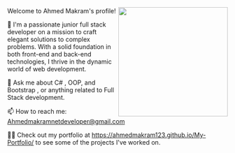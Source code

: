


<img width="250" align="right" src="https://c.tenor.com/_DOBjnGspYAAAAAM/code-coding.gif">
Welcome to Ahmed Makram's profile! 

👋 I'm a passionate junior full stack developer on a mission to craft elegant solutions to complex problems.
    With a solid foundation in both front-end and back-end technologies, I thrive in the dynamic world of web development.

💬 Ask me about C# , OOP, and Bootstrap , or anything related to Full Stack development.

📫 How to reach me: Ahmedmakramnetdeveloper@gmail.com

👨‍💻 Check out my portfolio at https://ahmedmakram123.github.io/My-Portfolio/ to see some of the projects I've worked on.

